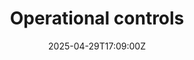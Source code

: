 ---
title: Operational controls
linkTitle: Operational controls
date: '2025-04-29T17:09:00Z'
weight: 1
description: Implement operational controls for environmental management, including
  waste segregation, energy conservation, water management, air emission control,
  chemical handling, emergency response procedures, and regular documentation and
  reporting to ensure effectiveness and compliance.
draft: false
ref: operational-controls
---